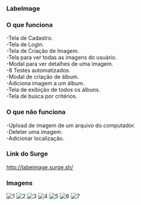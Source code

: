 ### LabeImage

### O que funciona

-Tela de Cadastro. <br />
-Tela de Login. <br />
-Tela de Criação de Imagem. <br />
-Tela para ver todas as imagens do usuário. <br />
-Modal para ver detalhes de uma imagem. <br />
-8 Testes automatizados. <br />
-Modal de criação de álbum. <br />
-Adiciona imagem a um álbum. <br />
-Tela de exibição de todos os álbuns. <br />
-Tela de busca por critérios. <br />

### O que não funciona

-Upload de imagem de um arquivo do computador. <br />
-Deleter uma imagem. <br />
-Adicionar localização. <br />

### Link do Surge

http://labeimage.surge.sh/

### Imagens

![1](https://user-images.githubusercontent.com/65473269/96283568-ca720f00-0fb2-11eb-9ed3-6f4fd08ba86b.png)
![2](https://user-images.githubusercontent.com/65473269/96283582-cf36c300-0fb2-11eb-8e2b-87d796b5520c.png)
![3](https://user-images.githubusercontent.com/65473269/96283587-d1991d00-0fb2-11eb-97ab-861a4c0a1ad0.png)
![4](https://user-images.githubusercontent.com/65473269/96283597-d3fb7700-0fb2-11eb-8c62-9969bbad3bd8.png)
![5](https://user-images.githubusercontent.com/65473269/96283600-d65dd100-0fb2-11eb-9be0-5177c369b9ee.png)
![6](https://user-images.githubusercontent.com/65473269/96283610-d8c02b00-0fb2-11eb-85b9-7b20fad1914e.png)
![7](https://user-images.githubusercontent.com/65473269/96283621-da89ee80-0fb2-11eb-9574-6758efa35c17.png)
